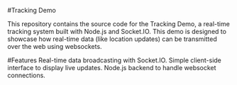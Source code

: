 #Tracking Demo

This repository contains the source code for the Tracking Demo, 
a real-time tracking system built with Node.js and Socket.IO. 
This demo is designed to showcase how real-time data (like location updates) can be transmitted over the web using websockets.

#Features
Real-time data broadcasting with Socket.IO.
Simple client-side interface to display live updates.
Node.js backend to handle websocket connections.
